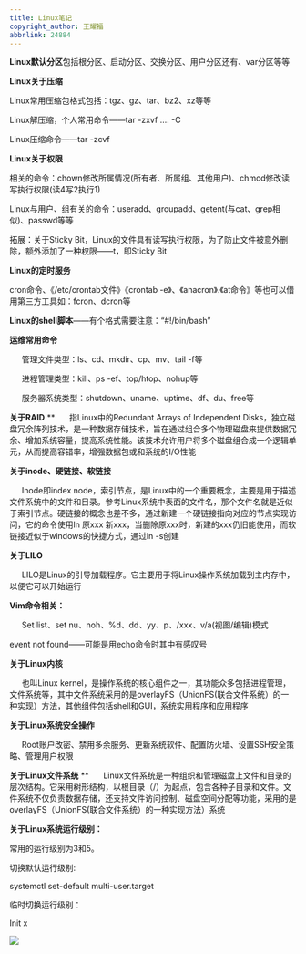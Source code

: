 ```yaml
---
title: Linux笔记
copyright_author: 王耀福
abbrlink: 24884
---
```

**Linux默认分区**包括根分区、启动分区、交换分区、用户分区还有、var分区等等

**Linux关于压缩**

Linux常用压缩包格式包括：tgz、gz、tar、bz2、xz等等

Linux解压缩，个人常用命令——tar -zxvf …. -C

Linux压缩命令——tar -zcvf

**Linux关于权限**

相关的命令：chown修改所属情况(所有者、所属组、其他用户)、chmod修改读写执行权限(读4写2执行1)

Linux与用户、组有关的命令：useradd、groupadd、getent(与cat、grep相似)、passwd等等

拓展：关于Sticky Bit，Linux的文件具有读写执行权限，为了防止文件被意外删除，额外添加了一种权限——t，即Sticky Bit

**Linux的定时服务**

cron命令、《/etc/crontab文件》《crontab -e》、《anacron》.《at命令》等也可以借用第三方工具如：fcron、dcron等

**Linux的shell脚本**——有个格式需要注意：“#!/bin/bash”

**运维常用命令**

`	`管理文件类型：ls、cd、mkdir、cp、mv、tail -f等

`	`进程管理类型：kill、ps -ef、top/htop、nohup等

`	`服务器系统类型：shutdown、uname、uptime、df、du、free等

**关于RAID**
**
`	`指Linux中的Redundant Arrays of Independent Disks，独立磁盘冗余阵列技术，是一种数据存储技术，旨在通过组合多个物理磁盘来提供数据冗余、增加系统容量，提高系统性能。该技术允许用户将多个磁盘组合成一个逻辑单元，从而提高容错率，增强数据包或和系统的I/O性能

**关于inode、硬链接、软链接**

`	`Inode即index node，索引节点，是Linux中的一个重要概念，主要是用于描述文件系统中的文件和目录。参考Linux系统中表面的文件名，那个文件名就是近似于索引节点。硬链接的概念也差不多，通过新建一个硬链接指向对应的节点实现访问，它的命令使用ln 原xxx 新xxx，当删除原xxx时，新建的xxx仍旧能使用，而软链接近似于windows的快捷方式，通过ln -s创建

**关于LILO**

`	`LILO是Linux的引导加载程序。它主要用于将Linux操作系统加载到主内存中，以便它可以开始运行

**Vim命令相关：**

`	`Set list、set nu、noh、%d、dd、yy、p、/xxx、v/a(视图/编辑)模式

event not found——可能是用echo命令时其中有感叹号

**关于Linux内核**

`	`也叫Linux kernel，是操作系统的核心组件之一，其功能众多包括进程管理，文件系统等，其中文件系统采用的是overlayFS（UnionFS(联合文件系统）的一种实现）方法，其他组件包括shell和GUI，系统实用程序和应用程序

**关于Linux系统安全操作**

`	`Root账户改密、禁用多余服务、更新系统软件、配置防火墙、设置SSH安全策略、管理用户权限

**关于Linux文件系统**
**
`	`Linux文件系统是一种组织和管理磁盘上文件和目录的层次结构。它采用树形结构，以根目录（/）为起点，包含各种子目录和文件。文件系统不仅负责数据存储，还支持文件访问控制、磁盘空间分配等功能，采用的是overlayFS（UnionFS(联合文件系统）的一种实现方法）系统

**关于Linux系统运行级别：**

常用的运行级别为3和5。

切换默认运行级别: 

systemctl set-default multi-user.target

临时切换运行级别：

Init x

![](./resource/Linux基础知识.001.png)